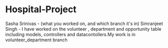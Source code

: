 # Hospital-Project

Sasha Srinivas  - (what you worked on, and which branch it's in)
Simranjeet Singh - I have worked on the volunteer , department and opportunity table including models, controllers and datacontollers.My work is in volunteer_department branch
